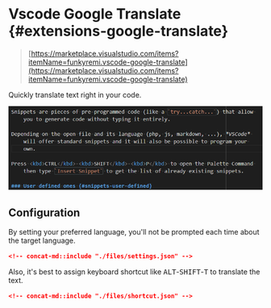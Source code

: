 # Vscode Google Translate {#extensions-google-translate}

> [https://marketplace.visualstudio.com/items?itemName=funkyremi.vscode-google-translate](https://marketplace.visualstudio.com/items?itemName=funkyremi.vscode-google-translate)

Quickly translate text right in your code.

![Translate](./images/translate.gif)

## Configuration

By setting your preferred language, you'll not be prompted each time about the target language.

```json
<!-- concat-md::include "./files/settings.json" -->
```

Also, it's best to assign keyboard shortcut like <kbd>ALT</kbd>-<kbd>SHIFT</kbd>-<kbd>T</kbd> to translate the text.

```json
<!-- concat-md::include "./files/shortcut.json" -->
```
